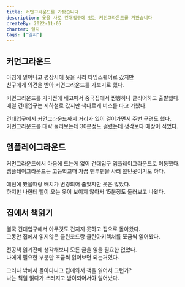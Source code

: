 ```yaml
---
title: 커먼그라운드를 가봤습니다.
description: 옷을 사로 건대입구에 있는 커먼그라운드를 가봤습니다
createBy: 2022-11-05
charter: 일지
tags: ["일지"]
---
```


## 커먼그라운드

아침에 일어나고 평상시에 옷을 사러 타임스퀘어로 갔지만  
친구에게 의견을 받아 커먼그라운드를 가보기로 했다.

커먼그라운드를 가기전에 배고파서 중국집에서 짬뽕하나 클리어하고 출발했다.  
매일 건대입구는 지하철로 갔지만 색다르게 버스를 타고 가봤다.

건대입구에서 커먼그라운드까지 거리가 있어 걸어가면서 주변 구경도 했다.  
커먼그라운드를 대략 둘러보는데 30분정도 걸렸는데 생각보다 매장이 적었다.

## 엠플레이그라운드

커먼그라운드에서 마음에 드는게 없어 건대입구 엠플레이그라운드로 이동했다.  
엠플레이그라운드는 고등학교때 가끔 맨투맨을 사러 왔던곳이기도 하다.

예전에 봤을때랑 배치가 변경되어 좁았지만 옷은 많았다.  
하지만 나한테 삘이 오는 옷이 보이지 않아서 15분정도 둘러보고 나왔다.

## 집에서 책읽기

결국 건대입구에서 아무것도 건지지 못하고 집으로 돌아왔다.  
그동안 집에서 읽지않은 클린코드랑 클린아키텍처를 쪼금씩 읽어봤다.

전공책 읽기전에 생각해보니 모든 글을 읽을 필요한 없었다.  
나에게 필요한 부분만 조금씩 읽어보면 되는거였다.

그러나 밖에서 돌아다니고 집에와서 책을 읽어서 그런가?  
나는 책일 읽다가 쓰러지고 밤이되어서야 일어났다.


